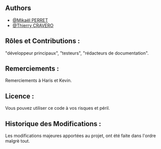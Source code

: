 ## Authors

- [@Mikaël PERRET](https://github.com/mkl-74)
- [@Thierry CRAVERO](https://github.com/SpeedCash)

## Rôles et Contributions : 
"développeur principaux", "testeurs", "rédacteurs de documentation".

## Remerciements : 
Remerciements à Haris et Kevin.

## Licence :
Vous pouvez utiliser ce code à vos risques et péril.

## Historique des Modifications :
Les modifications majeures apportées au projet, ont été faite dans l'ordre malgrè tout.